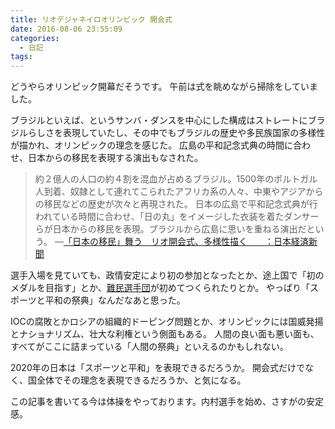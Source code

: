 ```yaml
---
title: リオデジャネイロオリンピック 開会式
date: 2016-08-06 23:55:09
categories:
  - 日記
tags:
---
```


どうやらオリンピック開幕だそうです。
午前は式を眺めながら掃除をしていました。

ブラジルといえば、というサンバ・ダンスを中心にした構成はストレートにブラジルらしさを表現していたし、その中でもブラジルの歴史や多民族国家の多様性が描かれ、オリンピックの理念を感じた。
広島の平和記念式典の時間に合わせ、日本からの移民を表現する演出もなされた。

> 約２億人の人口の約４割を混血が占めるブラジル。1500年のポルトガル人到着、奴隷として連れてこられたアフリカ系の人々、中東やアジアからの移民などの歴史が次々と再現された。
> 日本の広島で平和記念式典が行われている時間に合わせ、「日の丸」をイメージした衣装を着たダンサーらが日本からの移民を表現。ブラジルから広島に思いを重ねる演出だという。
> ―[「日本の移民」舞う　リオ開会式、多様性描く　　：日本経済新聞](http://www.nikkei.com/article/DGXLASDG06H45_W6A800C1CR0000/)

選手入場を見ていても、政情安定により初の参加となったとか、途上国で「初のメダルを目指す」とか、[難民選手団](http://www.nikkei.com/article/DGXLASDH06H1E_W6A800C1UUB000/)が初めてつくられたりとか。
やっぱり「スポーツと平和の祭典」なんだなあと思った。

IOCの腐敗とかロシアの組織的ドーピング問題とか、オリンピックには国威発揚とナショナリズム、壮大な利権という側面もある。
人間の良い面も悪い面も、すべてがここに詰まっている「人間の祭典」といえるのかもしれない。

2020年の日本は「スポーツと平和」を表現できるだろうか。
開会式だけでなく、国全体でその理念を表現できるだろうか、と気になる。

この記事を書いてる今は体操をやっております。内村選手を始め、さすがの安定感。
